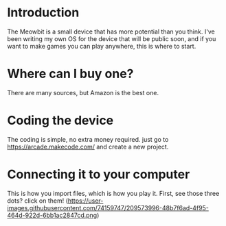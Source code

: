 # Introduction
The Meowbit is a small device that has more potential than you think.
I've been writing my own OS for the device that will be public soon, and if you want to make games you can play anywhere, this is where to start.

# Where can I buy one?
There are many sources, but Amazon is the best one.

# Coding the device
The coding is simple, no extra money required. just go to https://arcade.makecode.com/ and create a new project.

# Connecting it to your computer
This is how you import files, which is how you play it.
First, see those three dots? click on them!
(https://user-images.githubusercontent.com/74159747/209573996-48b7f6ad-4f95-464d-922d-6bb1ac2847cd.png)

